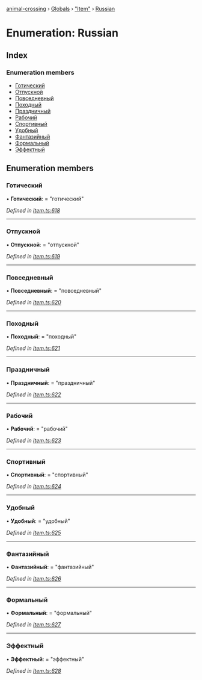 [animal-crossing](../README.md) › [Globals](../globals.md) › ["Item"](../modules/_item_.md) › [Russian](_item_.russian.md)

# Enumeration: Russian

## Index

### Enumeration members

* [Готический](_item_.russian.md#готический)
* [Отпускной](_item_.russian.md#отпускной)
* [Повседневный](_item_.russian.md#повседневный)
* [Походный](_item_.russian.md#походный)
* [Праздничный](_item_.russian.md#праздничный)
* [Рабочий](_item_.russian.md#рабочий)
* [Спортивный](_item_.russian.md#спортивный)
* [Удобный](_item_.russian.md#удобный)
* [Фантазийный](_item_.russian.md#фантазийный)
* [Формальный](_item_.russian.md#формальный)
* [Эффектный](_item_.russian.md#эффектный)

## Enumeration members

###  Готический

• **Готический**: = "готический"

*Defined in [Item.ts:618](https://github.com/Norviah/animal-crossing/blob/caec6ad/module/types/Item.ts#L618)*

___

###  Отпускной

• **Отпускной**: = "отпускной"

*Defined in [Item.ts:619](https://github.com/Norviah/animal-crossing/blob/caec6ad/module/types/Item.ts#L619)*

___

###  Повседневный

• **Повседневный**: = "повседневный"

*Defined in [Item.ts:620](https://github.com/Norviah/animal-crossing/blob/caec6ad/module/types/Item.ts#L620)*

___

###  Походный

• **Походный**: = "походный"

*Defined in [Item.ts:621](https://github.com/Norviah/animal-crossing/blob/caec6ad/module/types/Item.ts#L621)*

___

###  Праздничный

• **Праздничный**: = "праздничный"

*Defined in [Item.ts:622](https://github.com/Norviah/animal-crossing/blob/caec6ad/module/types/Item.ts#L622)*

___

###  Рабочий

• **Рабочий**: = "рабочий"

*Defined in [Item.ts:623](https://github.com/Norviah/animal-crossing/blob/caec6ad/module/types/Item.ts#L623)*

___

###  Спортивный

• **Спортивный**: = "спортивный"

*Defined in [Item.ts:624](https://github.com/Norviah/animal-crossing/blob/caec6ad/module/types/Item.ts#L624)*

___

###  Удобный

• **Удобный**: = "удобный"

*Defined in [Item.ts:625](https://github.com/Norviah/animal-crossing/blob/caec6ad/module/types/Item.ts#L625)*

___

###  Фантазийный

• **Фантазийный**: = "фантазийный"

*Defined in [Item.ts:626](https://github.com/Norviah/animal-crossing/blob/caec6ad/module/types/Item.ts#L626)*

___

###  Формальный

• **Формальный**: = "формальный"

*Defined in [Item.ts:627](https://github.com/Norviah/animal-crossing/blob/caec6ad/module/types/Item.ts#L627)*

___

###  Эффектный

• **Эффектный**: = "эффектный"

*Defined in [Item.ts:628](https://github.com/Norviah/animal-crossing/blob/caec6ad/module/types/Item.ts#L628)*
